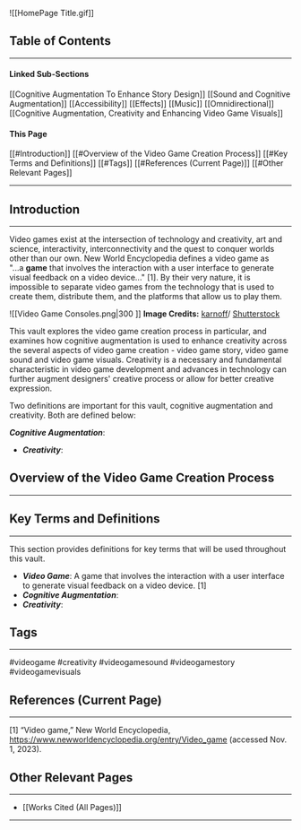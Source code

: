 ![[HomePage Title.gif]]

## Table of Contents
____
#### Linked Sub-Sections

[[Cognitive Augmentation To Enhance Story Design]]
[[Sound and Cognitive Augmentation]]
	[[Accessibility]]
	[[Effects]]
	[[Music]]
	[[Omnidirectional]]
[[Cognitive Augmentation, Creativity and Enhancing Video Game Visuals]]
#### This Page

[[#Introduction]]
[[#Overview of the Video Game Creation Process]]
[[#Key Terms and Definitions]]
[[#Tags]]
[[#References (Current Page)]]
[[#Other Relevant Pages]]

____
## Introduction
___

Video games exist at the intersection of technology and creativity, art and science, interactivity, interconnectivity and the quest to conquer worlds other than our own. New World Encyclopedia defines a video game as "...a **game** that involves the interaction with a user interface to generate visual feedback on a video device..." [1]. By their very nature, it is impossible to separate video games from the technology that is used to create them, distribute them, and the platforms that allow us to play them.

![[Video Game Consoles.png|300 ]]
**Image Credits:** [karnoff](http://www.shutterstock.com/gallery-891097p1.html)/ [Shutterstock](http://www.shutterstock.com/)

This vault explores the video game creation process in particular, and examines how cognitive augmentation is used to enhance creativity across the several aspects of video game creation - video game story, video game sound and video game visuals. Creativity is a necessary and fundamental characteristic in video game development and advances in technology can further augment designers' creative process or allow for better creative expression. 

Two definitions are important for this vault, cognitive augmentation and creativity. Both are defined below:

**_Cognitive Augmentation_**:



- **_Creativity_**:

## Overview of the Video Game Creation Process
___


## Key Terms and Definitions
--- 
This section provides definitions for key terms that will be used throughout this vault.

- **_Video Game_**: A game that involves the interaction with a user interface to generate visual feedback on a video device. [1]
- **_Cognitive Augmentation_**:
- **_Creativity_**:

## Tags
_____
#videogame #creativity #videogamesound #videogamestory #videogamevisuals 

## References (Current Page)
____
[1] “Video game,” New World Encyclopedia, https://www.newworldencyclopedia.org/entry/Video_game (accessed Nov. 1, 2023).

## Other Relevant Pages
_____
- [[Works Cited (All Pages)]] 
_______________________________________________
